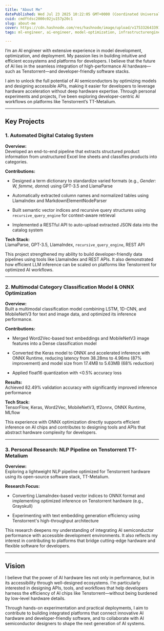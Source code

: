 ```yaml
---
title: "About Me"
datePublished: Wed Jul 23 2025 10:22:05 GMT+0000 (Coordinated Universal Time)
cuid: cmdftdsc2000c02ju157p20c1
slug: about-me
cover: https://cdn.hashnode.com/res/hashnode/image/upload/v1753326433910/bcdd1aab-35d8-451b-ba7b-241e3fd9ee90.png
tags: ml-engineer, ai-engineer, model-optimization, infrastructurengineer

---
```


I’m an AI engineer with extensive experience in model development, optimization, and deployment. My passion lies in building intuitive and efficient ecosystems and platforms for developers. I believe that the future of AI lies in the seamless integration of high-performance AI hardware—such as Tenstorrent—and developer-friendly software stacks.

I aim to unlock the full potential of AI semiconductors by optimizing models and designing accessible APIs, making it easier for developers to leverage hardware acceleration without deep hardware expertise. Through personal experiments and projects, I’ve been exploring developer-centric AI workflows on platforms like Tenstorrent’s TT-Metalium.

---

## Key Projects

### 1\. Automated Digital Catalog System

**Overview:**  
Developed an end-to-end pipeline that extracts structured product information from unstructured Excel line sheets and classifies products into categories.

**Contributions:**

* Designed a term dictionary to standardize varied formats (e.g., *Gender: W, femme, donna*) using GPT-3.5 and LlamaParse
    
* Automatically extracted column names and normalized tables using LlamaIndex and MarkdownElementNodeParser
    
* Built semantic vector indices and recursive query structures using `recursive_query_engine` for context-aware retrieval
    
* Implemented a RESTful API to auto-upload extracted JSON data into the catalog system
    

**Tech Stack:**  
LlamaParse, GPT-3.5, LlamaIndex, `recursive_query_engine`, REST API

This project strengthened my ability to build developer-friendly data pipelines using tools like LlamaIndex and REST APIs. It also demonstrated how efficient LLM inference can be scaled on platforms like Tenstorrent for optimized AI workflows.

---

### 2\. Multimodal Category Classification Model & ONNX Optimization

**Overview:**  
Built a multimodal classification model combining LSTM, 1D-CNN, and MobileNetV3 for text and image data, and optimized its inference performance.

**Contributions:**

* Merged Word2Vec-based text embeddings and MobileNetV3 image features into a Dense classification model
    
* Converted the Keras model to ONNX and accelerated inference with ONNX Runtime, reducing latency from 38.28ms to 4.96ms (87% improvement) and model size from 17.4MB to 5.63MB (68% reduction)
    
* Applied float16 quantization with &lt;0.5% accuracy loss
    

**Results:**  
Achieved 82.49% validation accuracy with significantly improved inference performance

**Tech Stack:**  
TensorFlow, Keras, Word2Vec, MobileNetV3, tf2onnx, ONNX Runtime, MLflow

This experience with ONNX optimization directly supports efficient inference on AI chips and contributes to designing tools and APIs that abstract hardware complexity for developers.

---

### 3\. Personal Research: NLP Pipeline on Tenstorrent TT-Metalium

**Overview:**  
Exploring a lightweight NLP pipeline optimized for Tenstorrent hardware using its open-source software stack, TT-Metalium.

**Research Focus:**

* Converting LlamaIndex-based vector indices to ONNX format and implementing optimized inference on Tenstorrent hardware (e.g., Grayskull)
    
* Experimenting with text embedding generation efficiency using Tenstorrent's high-throughput architecture
    

This research deepens my understanding of integrating AI semiconductor performance with accessible development environments. It also reflects my interest in contributing to platforms that bridge cutting-edge hardware and flexible software for developers.

---

## Vision

I believe that the power of AI hardware lies not only in performance, but in its accessibility through well-designed ecosystems. I’m particularly interested in designing APIs, tools, and workflows that help developers harness the efficiency of AI chips like Tenstorrent—without being burdened by low-level hardware details.

Through hands-on experimentation and practical deployments, I aim to contribute to building integrated platforms that connect innovative AI hardware and developer-friendly software, and to collaborate with AI semiconductor designers to shape the next generation of AI systems.